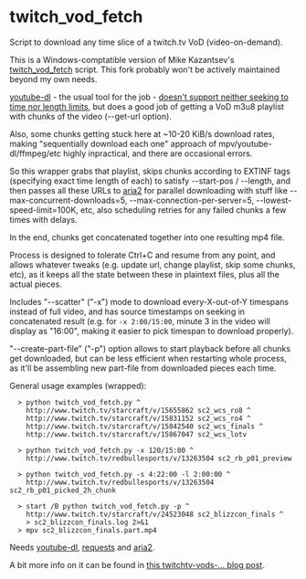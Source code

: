 # twitch_vod_fetch

Script to download any time slice of a twitch.tv VoD (video-on-demand).

This is a Windows-comptatible version of Mike Kazantsev's [twitch_vod_fetch](https://github.com/mk-fg/fgtk#twitch-vod-fetch) script. This fork probably won't be actively maintained beyond my own needs.

[youtube-dl][] - the usual tool for the job - [doesn't support neither seeking to
time nor length limits](https://github.com/rg3/youtube-dl/issues/622), but does a good job of getting a VoD m3u8 playlist
with chunks of the video (--get-url option).

Also, some chunks getting stuck here at ~10-20 KiB/s download rates, making
"sequentially download each one" approach of mpv/youtube-dl/ffmpeg/etc highly
inpractical, and there are occasional errors.

So this wrapper grabs that playlist, skips chunks according to EXTINF tags
(specifying exact time length of each) to satisfy --start-pos / --length, and
then passes all these URLs to [aria2][] for parallel downloading with stuff
like --max-concurrent-downloads=5, --max-connection-per-server=5,
--lowest-speed-limit=100K, etc, also scheduling retries for any failed chunks a
few times with delays.

In the end, chunks get concatenated together into one resulting mp4 file.

Process is designed to tolerate Ctrl+C and resume from any point, and allows
whatever tweaks (e.g. update url, change playlist, skip some chunks, etc), as it
keeps all the state between these in plaintext files, plus all the actual pieces.

Includes "--scatter" ("-x") mode to download every-X-out-of-Y timespans instead of full
video, and has source timestamps on seeking in concatenated result (e.g. for
`-x 2:00/15:00`, minute 3 in the video will display as "16:00", making it
easier to pick timespan to download properly).

"--create-part-file" ("-p") option allows to start playback before all chunks
get downloaded, but can be less efficient when restarting whole process, as
it'll be assembling new part-file from downloaded pieces each time.

General usage examples (wrapped):
```
  > python twitch_vod_fetch.py ^
    http://www.twitch.tv/starcraft/v/15655862 sc2_wcs_ro8 ^
    http://www.twitch.tv/starcraft/v/15831152 sc2_wcs_ro4 ^
    http://www.twitch.tv/starcraft/v/15842540 sc2_wcs_finals ^
    http://www.twitch.tv/starcraft/v/15867047 sc2_wcs_lotv

  > python twitch_vod_fetch.py -x 120/15:00 ^
    http://www.twitch.tv/redbullesports/v/13263504 sc2_rb_p01_preview

  > python twitch_vod_fetch.py -s 4:22:00 -l 2:00:00 ^
    http://www.twitch.tv/redbullesports/v/13263504 sc2_rb_p01_picked_2h_chunk
	
  > start /B python twitch_vod_fetch.py -p ^
    http://www.twitch.tv/starcraft/v/24523048 sc2_blizzcon_finals ^
    > sc2_blizzcon_finals.log 2>&1
  > mpv sc2_blizzcon_finals.part.mp4
```

Needs [youtube-dl][], [requests](http://python-requests.org) and [aria2][].

A bit more info on it can be found in [this twitchtv-vods-... blog post](http://blog.fraggod.net/2015/05/19/twitchtv-vods-video-on-demand-downloading-issues-and-fixes.html).

[youtube-dl]: (https://rg3.github.io/youtube-dl/)
[aria2]: (http://aria2.sourceforge.net/)
